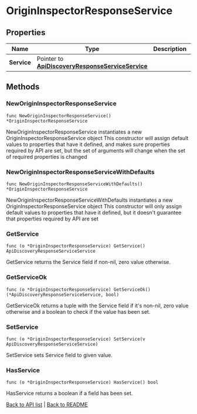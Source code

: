 # OriginInspectorResponseService

## Properties

Name | Type | Description | Notes
------------ | ------------- | ------------- | -------------
**Service** | Pointer to [**ApiDiscoveryResponseServiceService**](ApiDiscoveryResponseServiceService.md) |  | [optional] 

## Methods

### NewOriginInspectorResponseService

`func NewOriginInspectorResponseService() *OriginInspectorResponseService`

NewOriginInspectorResponseService instantiates a new OriginInspectorResponseService object
This constructor will assign default values to properties that have it defined,
and makes sure properties required by API are set, but the set of arguments
will change when the set of required properties is changed

### NewOriginInspectorResponseServiceWithDefaults

`func NewOriginInspectorResponseServiceWithDefaults() *OriginInspectorResponseService`

NewOriginInspectorResponseServiceWithDefaults instantiates a new OriginInspectorResponseService object
This constructor will only assign default values to properties that have it defined,
but it doesn't guarantee that properties required by API are set

### GetService

`func (o *OriginInspectorResponseService) GetService() ApiDiscoveryResponseServiceService`

GetService returns the Service field if non-nil, zero value otherwise.

### GetServiceOk

`func (o *OriginInspectorResponseService) GetServiceOk() (*ApiDiscoveryResponseServiceService, bool)`

GetServiceOk returns a tuple with the Service field if it's non-nil, zero value otherwise
and a boolean to check if the value has been set.

### SetService

`func (o *OriginInspectorResponseService) SetService(v ApiDiscoveryResponseServiceService)`

SetService sets Service field to given value.

### HasService

`func (o *OriginInspectorResponseService) HasService() bool`

HasService returns a boolean if a field has been set.


[Back to API list](../README.md#documentation-for-api-endpoints) | [Back to README](../README.md)



